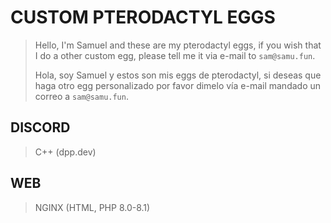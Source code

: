 # CUSTOM PTERODACTYL EGGS
> Hello, I'm Samuel and these are my pterodactyl eggs, if you wish that I do a other custom egg, please tell me it via e-mail to `sam@samu.fun`.
> 
> Hola, soy Samuel y estos son mis eggs de pterodactyl, si deseas que haga otro egg personalizado por favor dimelo vía e-mail mandado un correo a `sam@samu.fun`.


## DISCORD
> C++ (dpp.dev)


## WEB
> NGINX (HTML, PHP 8.0-8.1)
